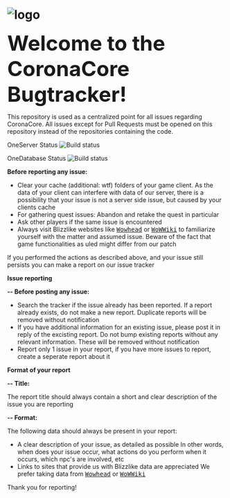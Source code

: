 # ![logo](http://www.imgbox.de/users/public/images/2g9ul55zmA.png)

<b><font size="7">Welcome to the CoronaCore Bugtracker!</font></b>

This repository is used as a centralized point for all issues regarding CoronaCore.
All issues except for Pull Requests must be opened on this repository instead of the repositories containing the code.

OneServer Status ![Build status](https://api.travis-ci.org/CoronaCore/OneServer.png)

OneDatabase Status ![Build status](https://api.travis-ci.org/CoronaCore/OneDatabase.png)

<b>Before reporting any issue:</b>

<ul>
<li>Clear your cache (additional: wtf) folders of your game client. As the data of your client can interfere with data of our server, there is a possibility that your issue is not a server side issue, but caused by your clients cache</li>
<li>For gathering quest issues: Abandon and retake the quest in particular</li>
<li>Ask other players if the same issue is encountered</li>
<li>Always visit Blizzlike websites like <a href="http://wowhead.com"><tt>Wowhead</tt></a> or <a href="http://www.wowwiki.com"><tt>WoWWiki</tt></a> to familiarize yourself with the matter and assumed issue. Beware of the fact that game functionalities as uled might differ from our patch</li>
</ul>

If you performed the actions as described above, and your issue still persists you can make a report on our issue tracker

 
<b>Issue reporting</b>
 
<b>-- Before posting any issue:</b>

<ul>
<li>Search the tracker if the issue already has been reported. If a report already exists, do not make a new report. Duplicate reports will be removed without notification</li>
<li>If you have additional information for an existing issue, please post it in reply of the excisting report. Do not bump existing reports without any relevant information. These will be removed without notification</li>
<li>Report only 1 issue in your report, if you have more issues to report, create a seperate report about it</li>
</ul>
 
<b>Format of your report</b>
 
<b>-- Title:</b>  
 
The report title should always contain a short and clear description of the issue you are reporting
  

<b>-- Format:</b>
 
The following data should always be present in your report:

<ul>
<li>A clear description of your issue, as detailed as possible In other words, when does your issue occur, what actions do you perform when it occurs, which npc's are involved, etc</li>
<li>Links to sites that provide us with Blizzlike data are appreciated We prefer taking data from <a href="http://wowhead.com"><tt>Wowhead</tt></a> or <a href="http://www.wowwiki.com"><tt>WoWWiki</tt></a></li>
</ul>

Thank you for reporting!
